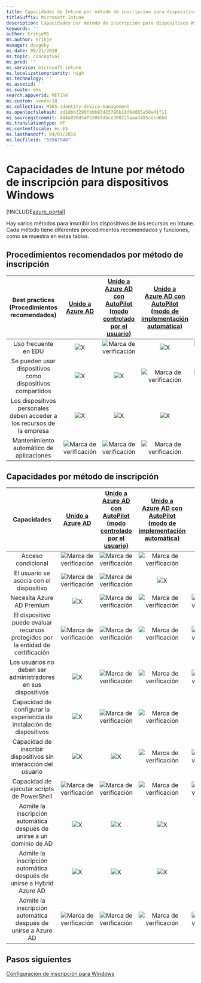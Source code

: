 ```yaml
---
title: Capacidades de Intune por método de inscripción para dispositivos Windows
titleSuffix: Microsoft Intune
description: Capacidades por método de inscripción para dispositivos Windows
keywords: ''
author: ErikjeMS
ms.author: erikje
manager: dougeby
ms.date: 09/21/2018
ms.topic: conceptual
ms.prod: ''
ms.service: microsoft-intune
ms.localizationpriority: high
ms.technology: ''
ms.assetid: ''
ms.suite: ems
search.appverid: MET150
ms.custom: seodec18
ms.collection: M365-identity-device-management
ms.openlocfilehash: dd1dbb3280fbbb93423796b18f6dd85a50a41f11
ms.sourcegitcommit: 484a898d54f5386fdbce300225aaa3495cecd6b0
ms.translationtype: HT
ms.contentlocale: es-ES
ms.lasthandoff: 04/01/2019
ms.locfileid: "59567548"
---
```

# <a name="intune-enrollment-method-capabilities-for-windows-devices"></a>Capacidades de Intune por método de inscripción para dispositivos Windows
[!INCLUDE[azure_portal](./includes/azure_portal.md)]

Hay varios métodos para inscribir los dispositivos de los recursos en Intune. Cada método tiene diferentes procedimientos recomendados y funciones, como se muestra en estas tablas.

## <a name="best-practices-by-enrollment-method"></a>Procedimientos recomendados por método de inscripción
| **Best practices** (Procedimientos recomendados) | **[Unido a Azure AD](windows-enroll.md#enable-windows-10-automatic-enrollment)**|**[Unido a Azure AD con AutoPilot (modo controlado por el usuario)](enrollment-autopilot.md)** |**[Unido a Azure AD con AutoPilot (modo de implementación automática)](enrollment-autopilot.md)** |**[Masivo](windows-bulk-enroll.md)**|**[DEM](device-enrollment-manager-enroll.md)** | **[BYOD](device-enrollment.md#bring-your-own-device)** | **[GPO](https://docs.microsoft.com/windows/client-management/mdm/enroll-a-windows-10-device-automatically-using-group-policy)** | **[Administración conjunta](https://docs.microsoft.com/sccm/core/clients/manage/co-management-overview)** |
|:---:|:---:|:---:|:---:|:---:|:---:|:---:|:---:|:---:|
|Uso frecuente en EDU|![X](media/xmark.png)|![Marca de verificación](media/checkmark.png)|![X](media/xmark.png)|![Marca de verificación](media/checkmark.png)|![Marca de verificación](media/checkmark.png)|![X](media/xmark.png)|![X](media/xmark.png)|![X](media/xmark.png)|
|Se pueden usar dispositivos como dispositivos compartidos|![X](media/xmark.png)|![X](media/xmark.png)|![Marca de verificación](media/checkmark.png)|![Marca de verificación](media/checkmark.png)|![Marca de verificación](media/checkmark.png)|![X](media/xmark.png)|![X](media/xmark.png)|![X](media/xmark.png)|
|Los dispositivos personales deben acceder a los recursos de la empresa|![X](media/xmark.png)|![X](media/xmark.png)|![X](media/xmark.png)|![X](media/xmark.png)|![X](media/xmark.png)|![Marca de verificación](media/checkmark.png)|![X](media/xmark.png)|![X](media/xmark.png)|
|Mantenimiento automático de aplicaciones|![Marca de verificación](media/checkmark.png)|![Marca de verificación](media/checkmark.png)|![Marca de verificación](media/checkmark.png)|![X](media/xmark.png)|![X](media/xmark.png)|![Marca de verificación](media/checkmark.png)|![Marca de verificación](media/checkmark.png)|![Marca de verificación](media/checkmark.png)|

## <a name="capabilities-by-enrollment-method"></a>Capacidades por método de inscripción

| **Capacidades** | **[Unido a Azure AD](windows-enroll.md#enable-windows-10-automatic-enrollment)**|**[Unido a Azure AD con AutoPilot (modo controlado por el usuario)](enrollment-autopilot.md)** |**[Unido a Azure AD con AutoPilot (modo de implementación automática)](enrollment-autopilot.md)** |**[Masivo](windows-bulk-enroll.md)**|**[DEM](device-enrollment-manager-enroll.md)** | **[BYOD](device-enrollment.md#bring-your-own-device)** | **[GPO](https://docs.microsoft.com/windows/client-management/mdm/enroll-a-windows-10-device-automatically-using-group-policy)** | **[Administración conjunta](https://docs.microsoft.com/sccm/core/clients/manage/co-management-overview)** |
|:---:|:---:|:---:|:---:|:---:|:---:|:---:|:---:|:---:|
|Acceso condicional                                      |![Marca de verificación](media/checkmark.png)|![Marca de verificación](media/checkmark.png)|![Marca de verificación](media/checkmark.png)|![X](media/xmark.png)|![X](media/xmark.png)|![Marca de verificación](media/checkmark.png)|![Marca de verificación](media/checkmark.png)|![Marca de verificación](media/checkmark.png)|
|El usuario se asocia con el dispositivo                    |![Marca de verificación](media/checkmark.png)|![Marca de verificación](media/checkmark.png)|![X](media/xmark.png)|![X](media/xmark.png)|![X](media/xmark.png)|![Marca de verificación](media/checkmark.png)|![Marca de verificación](media/checkmark.png)|![Marca de verificación](media/checkmark.png)|
|Necesita Azure AD Premium                               |![X](media/xmark.png)|![Marca de verificación](media/checkmark.png)|![Marca de verificación](media/checkmark.png)|![Marca de verificación](media/checkmark.png)|![X](media/xmark.png)|![X](media/xmark.png)|![Marca de verificación](media/checkmark.png)|![Marca de verificación](media/checkmark.png)|
|El dispositivo puede evaluar recursos protegidos por la entidad de certificación             |![Marca de verificación](media/checkmark.png)|![Marca de verificación](media/checkmark.png)|![Marca de verificación](media/checkmark.png)|![Marca de verificación](media/checkmark.png)|![X](media/xmark.png)|![Marca de verificación](media/checkmark.png)|![Marca de verificación](media/checkmark.png)|![Marca de verificación](media/checkmark.png)|
|Los usuarios no deben ser administradores en sus dispositivos               |![X](media/xmark.png)|![Marca de verificación](media/checkmark.png)|![Marca de verificación](media/checkmark.png)|![Marca de verificación](media/checkmark.png)|![X](media/xmark.png)|![X](media/xmark.png)|![X](media/xmark.png)|![X](media/xmark.png)|
|Capacidad de configurar la experiencia de instalación de dispositivos        |![X](media/xmark.png)|![Marca de verificación](media/checkmark.png)|![Marca de verificación](media/checkmark.png)|![X](media/xmark.png)|![X](media/xmark.png)|![X](media/xmark.png)|![X](media/xmark.png)|![X](media/xmark.png)|
|Capacidad de inscribir dispositivos sin interacción del usuario      |![X](media/xmark.png)|![X](media/xmark.png)|![Marca de verificación](media/checkmark.png)|![Marca de verificación](media/checkmark.png)|![Marca de verificación](media/checkmark.png)|![X](media/xmark.png)|![Marca de verificación](media/checkmark.png)|![Marca de verificación](media/checkmark.png)|
|Capacidad de ejecutar scripts de PowerShell                       |![Marca de verificación](media/checkmark.png)|![Marca de verificación](media/checkmark.png)|![Marca de verificación](media/checkmark.png)|![Marca de verificación](media/checkmark.png)|![Marca de verificación](media/checkmark.png)|![X](media/xmark.png)|![X](media/xmark.png)|![X](media/xmark.png)| 
|Admite la inscripción automática después de unirse a un dominio de AD      |![X](media/xmark.png)|![X](media/xmark.png)|![X](media/xmark.png)|![X](media/xmark.png)|![X](media/xmark.png)|![X](media/xmark.png)|![Marca de verificación](media/checkmark.png)|![Marca de verificación](media/checkmark.png)|
|Admite la inscripción automática después de unirse a Hybrid Azure AD|![X](media/xmark.png)|![X](media/xmark.png)|![X](media/xmark.png)|![X](media/xmark.png)|![X](media/xmark.png)|![X](media/xmark.png)|![Marca de verificación](media/checkmark.png)|![Marca de verificación](media/checkmark.png)|
|Admite la inscripción automática después de unirse a Azure AD       |![Marca de verificación](media/checkmark.png)|![Marca de verificación](media/checkmark.png)|![Marca de verificación](media/checkmark.png)|![Marca de verificación](media/checkmark.png)|![Marca de verificación](media/checkmark.png)|![Marca de verificación](media/checkmark.png)|![X](media/xmark.png)|![X](media/xmark.png)|

## <a name="next-steps"></a>Pasos siguientes

[Configuración de inscripción para Windows](windows-enroll.md)

